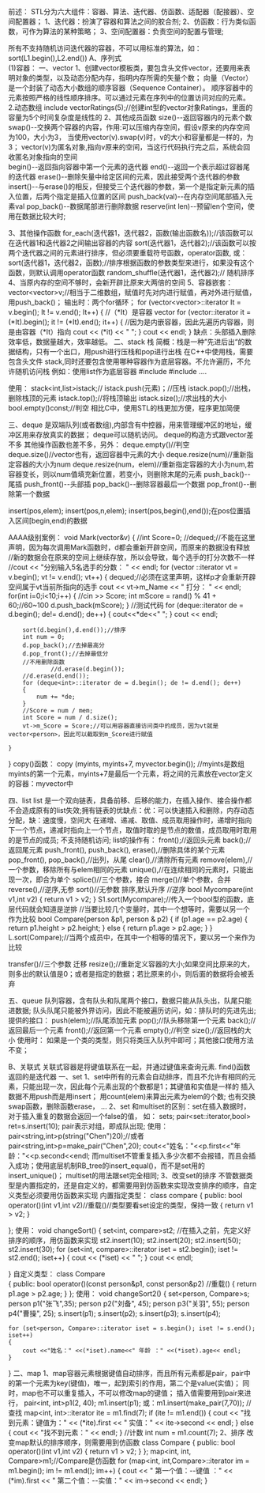 前述：
   STL分为六大组件：容器、算法、迭代器、仿函数、适配器（配接器）、空间配置器；
   1、迭代器：扮演了容器和算法之间的胶合剂;
   2、仿函数：行为类似函数，可作为算法的某种策略；
   3、空间配置器：负责空间的配置与管理;
   
  所有不支持随机访问迭代器的容器，不可以用标准的算法，如：sort(L1.begin(),L2.end())
 A、序列式  
(1)容器：
一、vector
   1、创建vector模板类，要包含头文件vector，还要用<type>来表明对象的类型，以及动态分配内存，指明内存所需的矢量个数；
      向量（Vector）是一个封装了动态大小数组的顺序容器（Sequence Container）。
      顺序容器中的元素按照严格的线性顺序排序。可以通过元素在序列中的位置访问对应的元素。
2.动态数组
include<vector>
vector<int>Ratings(5);//创建int型的vector对象Ratings，里面的容量为5个时间复杂度是线性的
   2、其他成员函数
size()--返回容器内的元素个数
swap()--交换两个容器的内容，作用:可以压缩内存空间，假设v原来的内存空间为100，大小为3，
        当使用vector<int>(v).swap(v)时，v的大小和容量都是一样的，为3；
        vector<int>(v)为匿名对象,指向v原来的空间，当这行代码执行完之后，系统会回收匿名对象指向的空间  
begin()--返回指向容器中第一个元素的迭代器
end()--返回一个表示超过容器尾的迭代器
erase()--删除矢量中给定区间的元素，因此接受两个迭代器的参数   
insert()--与erase()的相反，但接受三个迭代器的参数，第一个是指定新元素的插入位置，后两个指定是插入位置的区间
push_back(val)--在内存空间尾部插入元素val
pop_back()--数据尾部进行删除数据
reserve(int len)--预留len个空间，使用在数据比较大时;

   3、其他操作函数
   for_each(迭代器1，迭代器2，函数(输出函数名));//该函数可以在迭代器1和迭代器2之间输出容器的内容
   sort(迭代器1，迭代器2);//该函数可以按两个迭代器之间的元素进行排序，但必须要重载符号函数，operator函数,
或：sort(迭代器1，迭代器2，函数);//排序根据函数的参数类型来进行，如果没有这个函数，则默认调用operator函数
   random_shuffle(迭代器1，迭代器2);// 随机排序
   4、当原内存的空间不够时，会新开辟比原来大两倍的空间 
   5、容器嵌套：vector<vector<int>>v;//相当于二维数组，赋值时先对内进行赋值，再对外进行赋值，用push_back()；
   输出时：两个for循环；
   for (vector<vector<int>>::iterator It = v.begin(); It != v.end(); It++)
		{
			//（*It）是容器 vector<int>
			for (vector<int>::iterator it = (*It).begin(); it != (*It).end(); it++)
			{
				//因为是内嵌容器，因此先遍历内容器，则是由容器（*It）指向
				cout << (*it) << " ";
			}
			cout << endl;
		}
 缺点：头部插入删除效率低，数据量越大，效率越低。
二、stack 栈
  简概：栈是一种”先进后出“的数据结构，只有一个出口，用push进行压栈和pop进行出栈
在C++中使用栈，需要包含头文件 stack,同时还要包含使用哪种容器作为底层容器。不允许遍历，不允许随机访问栈
例如：使用list作为底层容器
#include<list>
#include<stack>
....


使用：
  stack<int,list<int>>istack;//
  istack.push(元素)；//压栈
  istack.pop();//出栈，删除栈顶的元素
  istack.top();//将栈顶输出
  istack.size();//求出栈的大小
  bool.empty()const;//判空
相比C中，使用STL的栈更加方便，程序更加简便  
  
 三、deque
  是双端队列(或者数组),内部含有中控器，用来管理缓冲区的地址，缓冲区用来存放真实的数据；
  deque可以随机访问。
  deque的构造方式跟vector差不多
  其他操作函数也差不多，另外：
  deque.empty()//判空
  deque.size()//vector也有，返回容器中元素的大小
  deque.resize(num)//重新指定容器的大小为num
  deque.resize(num，elem)//重新指定容器的大小为num,若容器变长，则以num值填充新位置，若变小，则删除末尾的元素
  push_back()--尾插
  push_front()--头部插
  pop_back()--删除容器最后一个数据
  pop_front()--删除第一个数据
  
  insert(pos,elem);
  insert(pos,n,elem);
  insert(pos,begin(),end());在pos位置插入区间[begin,end)的数据
  
  AAAA级别案例：
void Mark(vector<person>&v)
{
	//int Score=0;
	//deque<int>d;//不能在这里声明，因为每次调用Mark函数时，d都会重新开辟空间，而原来的数据没有释放
	              //新的数据会在原来的空间上继续存放，所以会导致，每个选手的打分次数不一样
	//cout << "分别输入5名选手的分数： " << endl;
	for (vector <person>::iterator vt = v.begin(); vt != v.end(); vt++)
	{
		deque<int>d;//必须在这里声明，这样p才会重新开辟空间属于vt当前所指向的选手
		cout << vt->m_Name << " 打分： " << endl;
		for(int i=0;i<10;i++)
		{ 
			//cin >> Score;
			int mScore = rand() % 41 + 60;//60~100
			d.push_back(mScore);
		}
		//测试代码
                for (deque<int>::iterator de = d.begin(); de!= d.end(); de++)
		{
			cout<<*de<<" ";
		}
		cout << endl;

		sort(d.begin(),d.end());//排序
		int num = 0;
		d.pop_back();//去掉最高分
		d.pop_front();//去掉最低分
		//不用删除函数
                //d.erase(d.begin());
		//d.erase(d.end());
		for (deque<int>::iterator de = d.begin(); de != d.end(); de++)
		{
			num += *de;
		}
		//Score = num / mem;
		int Score = num / d.size();
		vt->m_Score = Score;//可以用容器直接访问类中的成员，因为vt就是vector<person>，因此可以截取到m_Score进行赋值
		
	}
}
  copy()函数： copy (myints, myints+7, myvector.begin());
              //myints是数组myints的第一个元素，myints+7是最后一个元素，将之间的元素放在vector定义的容器：myvector中
  
 四、list
   list 是一个双向链表，具备前移、后移的能力，在插入操作、接合操作都不会造成原有的list失效;拥有链表的优缺点：优：可以快速插入和删除，内存动态分配，缺：速度慢，空间大
在递增、递减、取值、成员取用操作时，递增时指向下一个节点，递减时指向上一个节点，取值时取的是节点的数值，成员取用时取用的是节点的成员;
不支持随机访问;
list的操作有：
front();//返回头元素
back();//返回尾元素
push_front(),
push_back(),
erase(),//删除具体的某个元素
pop_front(),
pop_back(),//出列，从尾
clear(),//清除所有元素
remove(elem),//一个参数，移除所有与elem相同的元素
unique(),//在连续相同的元素时，只能出现一次，即合为单个
splice()//三个参数，接合
merge()//单个参数，合并
reverse(),//逆序,无参
sort()//无参数 排序,默认升序
//逆序
bool Mycompare(int v1,int v2)
{
	return v1 > v2;
}
S1.sort(Mycompare);//传入一个bool型的函数，底层代码就会知道是逆排
//当要比较几个变量时，其中一个想等时，需要以另一个作为比较
bool Compare(person &p1, person & p2)
{
	if (p1.age == p2.age)
	{
		return p1.height > p2.height;
	}
	else
	{
		return p1.age > p2.age;
	}
}
L.sort(Compare);//当两个成员中，在其中一个相等的情况下，要以另一个来作为比较


transfer()//三个参数  迁移
resize();//重新定义容器的大小;如果空间比原来的大，则多出的默认值是0；或者是指定的数据；若比原来的小，则后面的数据将会被丢弃

五、queue
  队列容器，含有队头和队尾两个接口，数据只能从队头出，队尾只能进数据;
 队头队尾只能被外界访问，因此不能被遍历访问，如：排队时的先进先出;
 提供的接口：
 push(elem);//队尾添加元素
 pop();//队头移除第一个元素
 back();//返回最后一个元素
 front();//返回第一个元素
 empty();//判空
 size();//返回栈的大小
 使用时：
 如果是一个类的类型，则只将类压入队列中即可；其他接口使用方法不变；

 B、关联式
 关联式容器是将键值联系在一起，并通过键值来查询元素.
 find()函数返回的是迭代器
 一、set
 1、set中所有的元素会自动排序，而且不允许有相同的元素，只能出现一次，因此每个元素出现的个数都是1；其键值和实值是一样的
 插入数据不用push而是用insert；
 用count(elem)来算出元素为elem的个数;
 也有交换swap函数，删除函数erase，
 ...
 2、set 和multiset的区别：set在插入数据时，对于插入重复的数据会返回一个false的值，
 如：
 set<int>s;
 pair<set<int>::iterator,bool> ret=s.insert(10);
 pair表示对组，即成队出现;
 使用：pair<string,int>p(string("Chen")20);//或者pair<string,int>p=make_pair("Chen",20);
 cout<<"姓名："<<p.first<<"年龄："<<p.second<<endl;
 而multiset不管重复插入多少次都不会报错，而且会插入成功；使用底层机制RB_tree的insert_equal()，而不是set用的insert_unique()；
 multiset的用法跟set完全相同;
3、改变set的排序
不管数据类型是内置指定的，还是自定义的，都需要用到仿函数来实现改变排序的顺序，自定义类型必须要用仿函数来实现
内置指定类型：
class compare
{
public:
	bool operator()(int v1,int v2)//重载()//类型要看set设定的类型，保持一致
	{
		return v1 > v2;
	}

};
使用：
void changeSort()
{
	set<int, compare>st2;
	//在插入之前，先定义好排序的顺序，用仿函数来实现
	st2.insert(10);
	st2.insert(20);
	st2.insert(50);
	st2.insert(30);
	for (set<int, compare>::iterator iset = st2.begin(); iset != st2.end(); iset++)
	{
		cout << (*iset) << " ";
	}
	cout << endl;

}
自定义类型：
class Compare  
{
public:
	bool operator()(const person&p1, const person&p2)  //重载()
	{
		return p1.age > p2.age;
	}
};
使用：
void changeSort2()
{
	set<person, Compare>s;
	person p1("张飞",35);
	person p2("刘备", 45);
	person p3("关羽", 55);
	person p4("曹操", 25);
	s.insert(p1);
	s.insert(p2);
	s.insert(p3);
	s.insert(p4);

	for (set<person, Compare>::iterator iset = s.begin(); iset != s.end(); iset++)
	{
		cout <<"姓名：" <<(*iset).name<<" 年龄 ：" <<(*iset).age<< endl;
	}	
}
二、map
   1、map容器元素根据键值自动排序，而且所有元素都是pair，pair中的第一个元素为key(键值)，唯一，起到索引的作用，第二个是value(实值)；
   同时，map也不可以重复插入，不可以修改map的键值；
   插入值需要用到pair来进行，
   pair<int, int>p1(2, 40);
   m1.insert(p1);
   或：m1.insert(make_pair(7,70));
   //查找
   map<int, int>::iterator ite = m1.find(7);
	if (ite != m1.end())
	{
		cout << "找到元素：键值为：" << (*ite).first << " 实值：" << ite->second << endl;
	}
	else
	{
		cout << "找不到元素：" << endl;
	}
	//计数
	int num = m1.count(7);
    2、排序
    改变map默认的排序顺序，则需要用到仿函数
       class Compare
	{
	public:
		bool operator()(int v1,int v2)
		{
			return v1 > v2;
		}
	};
    map<int, int, Compare>m1;//Compare是仿函数
    for (map<int, int,Compare>::iterator im = m1.begin(); im != m1.end(); im++)
	{
		cout << " 第一个值：--键值 ：" << (*im).first << " 第二个值：--实值：" << im->second << endl;
	}



